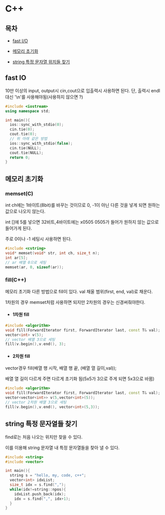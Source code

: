 # C++
## 목차
- [fast I/O](#fast-io)

- [메모리 초기화](#메모리-초기화)

- [string 특정 문자열 위치들 찾기](#string-특정-문자열들-찾기)

## fast IO
10만 이상의 input, output시 cin,cout으로 입출력시 사용하면 된다.
단, 출력시 endl 대신 '\n'를 사용해야됨(사용하지 않으면 ?)
```c++
#include <iostream>
using namespace std;

int main(){
  ios::sync_with_stdio(0);
  cin.tie(0);
  cout.tie(0);
  // 위 아래 같은 방법
  ios::sync_with_stdio(false);
  cin.tie(NULL);
  cout.tie(NULL);
  return 0;
}
```

## 메모리 초기화
### memset(C)
int ch에는 1바이트(8bit)를 바꾸는 것이므로 0, -1이 아닌 다른 것을 넣게 되면
원하는 값으로 나오지 않는다.

int []에 5를 넣으면 32비트,4바이트에는
x0505 0505가 들어가 원하지 않는 값으로 들어가게 된다.

주로 0이나 -1 세팅시 사용하면 된다.


```C++
#include <cstring>
void* memset(void* str, int ch, size_t n);
int ar[5];
// ar 배열 0으로 세팅
memset(ar, 0, sizeof(ar));
```


### fill(C++)
메모리 초기화 다른 방법으로 fill이 있다.
val 채울 범위(first, end, val)로 채운다.

1차원의 경우 memset처럼 사용하면 되지만 2차원의 경우는 신경써줘야한다.

- #### 1차원 fill
```C++
#include <algorithm>
void fill(ForwardIterator first, ForwardIterator last, const T& val);
vector<int> v(5);
// vector 배열 3으로 세팅
fill(v.begin(),v.end(), 3);
```

- #### 2차원 fill
vector경우
fill(배열 행 시작, 배열 행 끝, (배열 열 길이,val));

배열 열 길이 다르게 주면 다르게 초기화 됨(5x5가 3으로 주게 되면 5x3으로 바뀜)

```C++
#include <algorithm>
void fill(ForwardIterator first, ForwardIterator last, const T& val);
vector<vector<int>> v(5,vector<int>(5));
// vector 2차원 배열 3으로 세팅
fill(v.begin(),v.end(), vector<int>(5,3));
```

## string 특정 문자열들 찾기
find로는 처음 나오는 위치만 찾을 수 있다.

이를 이용해 string 문자열 내 특정 문자열들을 찾아 낼 수 있다.
```C++
#include <string>
#include <vector>

int main(){
  string s = "hello, my, code, c++";
  vector<int> idxList;
  size_t idx = s.find(",");
  while(idx!=string::npos){
    idxList.push_back(idx);
    idx = s.find(",", idx+1);
  }
}
```
